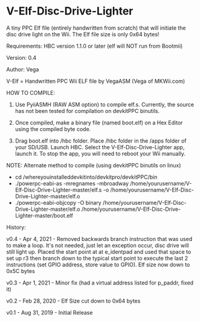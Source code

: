# V-Elf-Disc-Drive-Lighter
A tiny PPC Elf file (entirely handwritten from scratch) that will initiate the disc drive light on the Wii. The Elf file size is only 0x64 bytes!

Requirements: HBC version 1.1.0 or later (elf will NOT run from Bootmii)

Version: 0.4

Author: Vega

V-Elf = Handwritten PPC Wii ELF file by VegaASM (Vega of MKWii.com)

HOW TO COMPILE:

1. Use PyiiASMH (RAW ASM option) to compile elf.s. Currently, the source has not been tested for compilation on devkitPPC binutils.

2. Once compiled, make a binary file (named boot.elf) on a Hex Editor using the compiled byte code.

3. Drag boot.elf into /hbc folder. Place /hbc folder in the /apps folder of your SD/USB. Launch HBC. Select the V-Elf-Disc-Drive-Lighter app, launch it. To stop the app, you will need to reboot your Wii manually.

NOTE: Alternate method to compile (using devkitPPC binutils on linux)
- cd /whereyouinstalleddevkitinto/devkitpro/devkitPPC/bin
- ./powerpc-eabi-as -mregnames -mbroadway /home/yourusername/V-Elf-Disc-Drive-Lighter-master/elf.s -o /home/yourusername/V-Elf-Disc-Drive-Lighter-master/elf.o
- ./powerpc-eabi-objcopy -O binary /home/yourusername/V-Elf-Disc-Drive-Lighter-master/elf.o /home/yourusername/V-Elf-Disc-Drive-Lighter-master/boot.elf

History:

v0.4 - Apr 4, 2021 - Removed backwards branch instruction that was used to make a loop. It's not needed, just let an exception occur, disc drive will still light up. Placed the start point at at e_identpad and used that space to set up r3 then branch down to the typical start point to execute the last 2 instructions (set GPIO address, store value to GPIO). Elf size now down to 0x5C bytes

v0.3 - Apr 1, 2021 - Minor fix (had a virtual address listed for p_paddr, fixed it)

v0.2 - Feb 28, 2020 - Elf Size cut down to 0x64 bytes

v0.1 - Aug 31, 2019 - Initial Release

